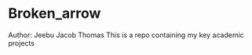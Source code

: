 Broken_arrow
============
Author: Jeebu Jacob Thomas
This is a repo containing my key academic projects
